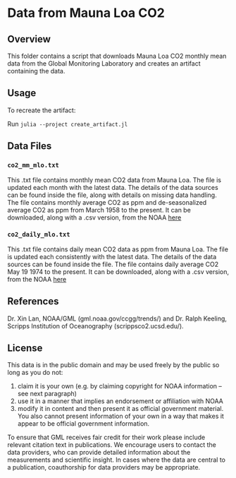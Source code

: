 # Data from Mauna Loa CO2

## Overview

This folder contains a script that downloads Mauna Loa CO2 monthly mean
data from the Global Monitoring Laboratory and creates an artifact containing
the data.

## Usage

To recreate the artifact:

Run `julia --project create_artifact.jl`

## Data Files

### `co2_mm_mlo.txt`

This .txt file contains monthly mean CO2 data from Mauna Loa.
The file is updated each month with the latest data. The details of
the data sources can be found inside the file, along with details on missing
data handling. The file contains monthly average CO2 as ppm and de-seasonalized average
CO2 as ppm from March 1958 to the present. It can be downloaded, along with a .csv version, from the NOAA [here](https://gml.noaa.gov/ccgg/trends/data.html)

### `co2_daily_mlo.txt`

This .txt file contains daily mean CO2 data as ppm from Mauna Loa.
The file is updated each consistently with the latest data. The details of
the data sources can be found inside the file. The file contains daily average CO2  May 19 1974 to the present. It can be downloaded, along with a .csv version, from the NOAA [here](https://gml.noaa.gov/ccgg/trends/data.html)

## References

Dr. Xin Lan, NOAA/GML (gml.noaa.gov/ccgg/trends/) and Dr. Ralph Keeling, Scripps Institution of Oceanography (scrippsco2.ucsd.edu/).

## License

This data is in the public domain and may be used freely by the public so long as you do not:

1. claim it is your own (e.g. by claiming copyright for NOAA information – see next paragraph)
2. use it in a manner that implies an endorsement or affiliation with NOAA
3. modify it in content and then present it as official government material. You also cannot present information of your own in a way that makes it appear to be official government information.

To ensure that GML receives fair credit for their work please include relevant citation text in publications. We encourage users to contact the data providers,
who can provide detailed information about the measurements and
scientific insight. In cases where the data are central to a
publication, coauthorship for data providers may be appropriate.
